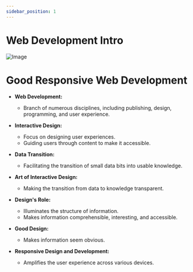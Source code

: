 ```yaml
---
sidebar_position: 1
---
```


# Web Development Intro




![Image](https://miro.medium.com/v2/resize:fit:720/format:webp/1*-_c-tt2gPrODMchk70f2QQ.png)


# Good Responsive Web Development

- **Web Development:**
  - Branch of numerous disciplines, including publishing, design, programming, and user experience.

- **Interactive Design:**
  - Focus on designing user experiences.
  - Guiding users through content to make it accessible.

- **Data Transition:**
  - Facilitating the transition of small data bits into usable knowledge.

- **Art of Interactive Design:**
  - Making the transition from data to knowledge transparent.

- **Design's Role:**
  - Illuminates the structure of information.
  - Makes information comprehensible, interesting, and accessible.

- **Good Design:**
  - Makes information seem obvious.

- **Responsive Design and Development:**
  - Amplifies the user experience across various devices.
